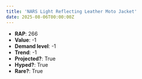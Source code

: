 ```yaml
---
title: 'NARS Light Reflecting Leather Moto Jacket'
date: 2025-08-06T00:00:00Z
---
```

- **RAP**: 266
- **Value**: -1
- **Demand level**: -1
- **Trend**: -1
- **Projected?**: True
- **Hyped?**: True
- **Rare?**: True
